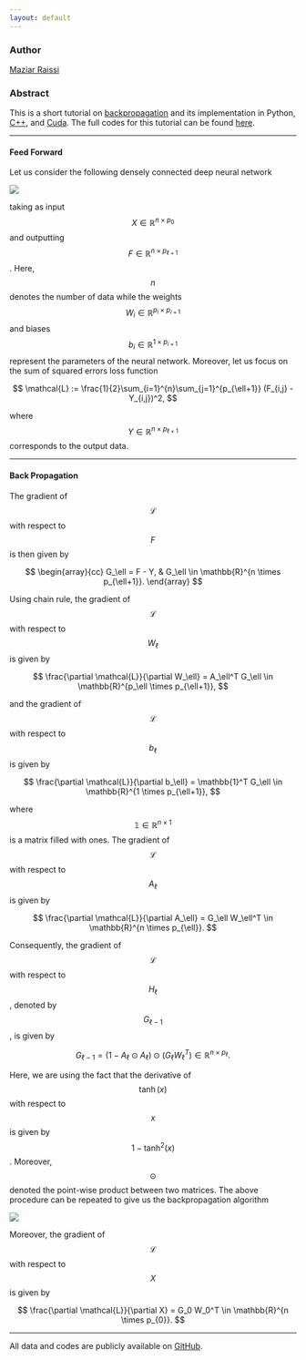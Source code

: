 ```yaml
---
layout: default
---
```

### Author
[Maziar Raissi](http://www.dam.brown.edu/people/mraissi/)

### Abstract

This is a short tutorial on [backpropagation](https://en.wikipedia.org/wiki/Backpropagation) and its implementation in Python, [C++](http://www.stroustrup.com/tour2.html), and [Cuda](https://devblogs.nvidia.com/even-easier-introduction-cuda/). The full codes for this tutorial can be found [here](https://github.com/maziarraissi/backprop).

* * * * * *
#### Feed Forward

Let us consider the following densely connected deep neural network

![](http://www.dam.brown.edu/people/mraissi/assets/img/feedforward.png)

taking as input $$X \in \mathbb{R}^{n \times p_0}$$ and outputting $$F \in \mathbb{R}^{n \times p_{\ell+1}}$$. Here, $$n$$ denotes the number of data while the weights $$W_i \in \mathbb{R}^{p_i \times p_{i+1}}$$ and biases $$b_i \in \mathbb{R}^{1 \times p_{i+1}}$$ represent the parameters of the neural network. Moreover, let us focus on the sum of squared errors loss function

$$
\mathcal{L} := \frac{1}{2}\sum_{i=1}^{n}\sum_{j=1}^{p_{\ell+1}} (F_{i,j} - Y_{i,j})^2,
$$

where $$Y \in \mathbb{R}^{n \times p_{\ell+1}}$$ corresponds to the output data.

* * * * * *
#### Back Propagation

The gradient of $$\mathcal{L}$$ with respect to $$F$$ is then given by

$$
\begin{array}{cc}
G_\ell = F - Y, & G_\ell \in \mathbb{R}^{n \times p_{\ell+1}}.
\end{array}
$$

Using chain rule, the gradient of $$\mathcal{L}$$ with respect to $$W_\ell$$ is given by

$$
\frac{\partial \mathcal{L}}{\partial W_\ell} = A_\ell^T G_\ell \in \mathbb{R}^{p_\ell \times p_{\ell+1}},
$$

and the gradient of $$\mathcal{L}$$ with respect to $$b_\ell$$ is given by

$$
\frac{\partial \mathcal{L}}{\partial b_\ell} = \mathbb{1}^T G_\ell \in \mathbb{R}^{1 \times p_{\ell+1}},
$$

where $$\mathbb{1} \in \mathbb{R}^{n \times 1}$$ is a matrix filled with ones. The gradient of $$\mathcal{L}$$ with respect to $$A_\ell$$ is given by

$$
\frac{\partial \mathcal{L}}{\partial A_\ell} = G_\ell W_\ell^T \in \mathbb{R}^{n \times p_{\ell}}.
$$

Consequently, the gradient of $$\mathcal{L}$$ with respect to $$H_\ell$$, denoted by $$G_{\ell-1}$$, is given by

$$
G_{\ell-1} = (1 - A_\ell \odot A_\ell) \odot (G_\ell W_\ell^T) \in \mathbb{R}^{n \times p_{\ell}}.
$$

Here, we are using the fact that the derivative of $$\tanh(x)$$ with respect to $$x$$ is given by $$1-\tanh^2(x)$$. Moreover, $$\odot$$ denoted the point-wise product between two matrices. The above procedure can be repeated to give us the backpropagation algorithm

![](http://www.dam.brown.edu/people/mraissi/assets/img/backprop.png)


Moreover, the gradient of $$\mathcal{L}$$ with respect to $$X$$ is given by

$$
\frac{\partial \mathcal{L}}{\partial X} = G_0 W_0^T \in \mathbb{R}^{n \times p_{0}}.
$$

* * * * *

All data and codes are publicly available on [GitHub](https://github.com/maziarraissi/backprop).
